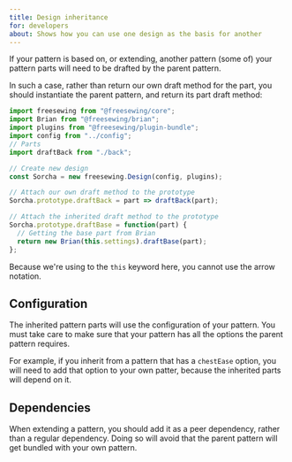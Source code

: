 ```yaml
---
title: Design inheritance
for: developers
about: Shows how you can use one design as the basis for another
---
```


If your pattern is based on, or extending, another pattern (some of) your
pattern parts will need to be drafted by the parent pattern.

In such a case, rather than return our own draft method for the part, you 
should instantiate the parent pattern, and return its part draft method:

```js
import freesewing from "@freesewing/core";
import Brian from "@freesewing/brian";
import plugins from "@freesewing/plugin-bundle";
import config from "../config";
// Parts
import draftBack from "./back";

// Create new design
const Sorcha = new freesewing.Design(config, plugins);

// Attach our own draft method to the prototype
Sorcha.prototype.draftBack = part => draftBack(part);

// Attach the inherited draft method to the prototype
Sorcha.prototype.draftBase = function(part) {
  // Getting the base part from Brian
  return new Brian(this.settings).draftBase(part);
};
```

<Warning>

Because we're using to the `this` keyword here, you cannot use the arrow notation.

</Warning>

## Configuration

The inherited pattern parts will use the configuration of your pattern.
You must take care to make sure that
your pattern has all the options the parent pattern requires.

For example, if you inherit from a pattern that has a `chestEase` option, you will
need to add that option to your own patter, because the inherited parts will depend on it.

## Dependencies

When extending a pattern, you should add it as a peer dependency, rather than a regular dependency.
Doing so will avoid that the parent pattern will get bundled with your own pattern.
